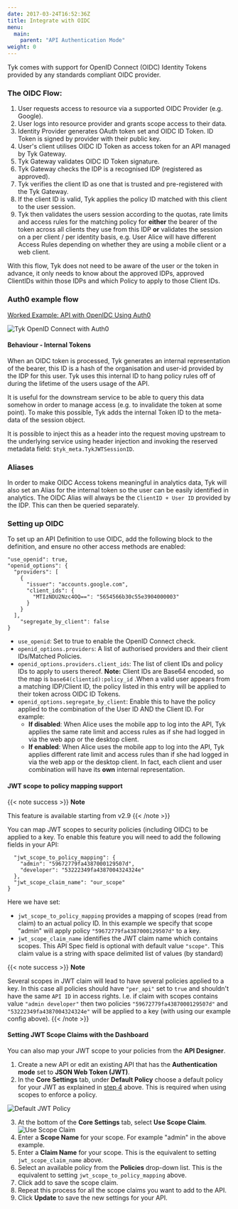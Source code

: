 ```yaml
---
date: 2017-03-24T16:52:36Z
title: Integrate with OIDC
menu:
  main:
    parent: "API Authentication Mode"
weight: 0
---
```


Tyk comes with support for OpenID Connect (OIDC) Identity Tokens provided by any standards compliant OIDC provider.

### The OIDC Flow:

1.  User requests access to resource via a supported OIDC Provider (e.g. Google).
2.  User logs into resource provider and grants scope access to their data.
3.  Identity Provider generates OAuth token set and OIDC ID Token. ID Token is signed by provider with their public key.
4.  User's client utilises OIDC ID Token as access token for an API managed by Tyk Gateway.
5.  Tyk Gateway validates OIDC ID Token signature.
6.  Tyk Gateway checks the IDP is a recognised IDP (registered as approved).
7.  Tyk verifies the client ID as one that is trusted and pre-registered with the Tyk Gateway.
8.  If the client ID is valid, Tyk applies the policy ID matched with this client to the user session.
9.  Tyk then validates the users session according to the quotas, rate limits and access rules for the matching policy for **either** the bearer of the token across all clients they use from this IDP **or** validates the session on a per client / per identity basis, e.g. User Alice will have different Access Rules depending on whether they are using a mobile client or a web client.

With this flow, Tyk does not need to be aware of the user or the token in advance, it only needs to know about the approved IDPs, approved ClientIDs within those IDPs and which Policy to apply to those Client IDs.

### Auth0 example flow

[Worked Example: API with OpenIDC Using Auth0](/docs/advanced-configuration/integrate/api-auth-mode/oidc-auth0-example/)

![Tyk OpenID Connect with Auth0](/docs/img/diagrams/openid_connect.png)

#### Behaviour - Internal Tokens

When an OIDC token is processed, Tyk generates an internal representation of the bearer, this ID is a hash of the organisation and user-id provided by the IDP for this user. Tyk uses this internal ID to hang policy rules off of during the lifetime of the users usage of the API.

It is useful for the downstream service to be able to query this data somehow in order to manage access (e.g. to invalidate the token at some point). To make this possible, Tyk adds the internal Token ID to the meta-data of the session object.

It is possible to inject this as a header into the request moving upstream to the underlying service using header injection and invoking the reserved metadata field: `$tyk_meta.TykJWTSessionID`.

### Aliases

In order to make OIDC Access tokens meaningful in analytics data, Tyk will also set an Alias for the internal token so the user can be easily identified in analytics. The OIDC Alias will always be the `ClientID + User ID` provided by the IDP. This can then be queried separately.

### Setting up OIDC

To set up an API Definition to use OIDC, add the following block to the definition, and ensure no other access methods are enabled:

```{.copyWrapper}
"use_openid": true,
"openid_options": {
  "providers": [
    {
      "issuer": "accounts.google.com",
      "client_ids": {
        "MTIzNDU2Nzc4OQ==": "5654566b30c55e3904000003"
      }
    }
  ],
    "segregate_by_client": false
}
```

*   `use_openid`: Set to true to enable the OpenID Connect check.
*   `openid_options.providers`: A list of authorised providers and their client IDs/Matched Policies.
*   `openid_options.providers.client_ids`: The list of client IDs and policy IDs to apply to users thereof. **Note:** Client IDs are Base64 encoded, so the map is `base64(clientid):policy_id` .When a valid user appears from a matching IDP/Client ID, the policy listed in this entry will be applied to their token across OIDC ID Tokens.
*   `openid_options.segregate_by_client`: Enable this to have the policy applied to the combination of the User ID AND the Client ID. For example:
    *   **If disabled**: When Alice uses the mobile app to log into the API, Tyk applies the same rate limit and access rules as if she had logged in via the web app or the desktop client.
    *   **If enabled**: When Alice uses the mobile app to log into the API, Tyk applies different rate limit and access rules than if she had logged in via the web app or the desktop client. In fact, each client and user combination will have its **own** internal representation.


#### JWT scope to policy mapping support

{{< note success >}}
**Note**  

This feature is available starting from v2.9
{{< /note >}}

You can map JWT scopes to security policies (including OIDC) to be applied to a key. To enable this feature you will need to add the following fields in your API:
```{.copyWrapper}
  "jwt_scope_to_policy_mapping": {
    "admin": "59672779fa4387000129507d",
    "developer": "53222349fa4387004324324e"
  },
  "jwt_scope_claim_name": "our_scope"
}
```
Here we have set:

* `jwt_scope_to_policy_mapping` provides a mapping of scopes (read from claim) to an actual policy ID. In this example we specify that scope "admin" will apply policy `"59672779fa4387000129507d"` to a key.
* `jwt_scope_claim_name` identifies the JWT claim name which contains scopes. This API Spec field is optional with default value `"scope"`. This claim value is a string with space delimited list of values (by standard)

{{< note success >}}
**Note**  

Several scopes in JWT claim will lead to have several policies applied to a key. In this case all policies should have `"per_api"` set to `true` and shouldn't have the same `API ID` in access rights. I.e. if claim with scopes contains value `"admin developer"` then two policies `"59672779fa4387000129507d"` and `"53222349fa4387004324324e"` will be applied to a key (with using our example config above).
{{< /note >}}



#### Setting JWT Scope Claims with the Dashboard

You can also map your JWT scope to your policies from the **API Designer**.

1. Create a new API or edit an existing API that has the **Authentication mode** set to **JSON Web Token (JWT)**.
2. In the **Core Settings** tab, under **Default Policy** choose a default policy for your JWT as explained in [step 4](https://tyk.io/docs/basic-config-and-security/security/authentication-authorization/json-web-tokens/#step-4-set-a-default-policy) above. This is required when using scopes to enforce a policy.

![Default JWT Policy](/docs/img/dashboard/system-management/jwt_default_policy.png)

3. At the bottom of the **Core Settings** tab, select **Use Scope Claim**.
![Use Scope Claim](/docs/img/2.10/jwt_scope_claim.png)
1. Enter a **Scope Name** for your scope. For example "admin" in the above example.
2. Enter a **Claim Name** for your scope. This is the equivalent to setting `jwt_scope_claim_name` above.
3. Select an available policy from the **Policies** drop-down list. This is the equivalent to setting `jwt_scope_to_policy_mapping` above.
4. Click add to save the scope claim.
5. Repeat this process for all the scope claims you want to add to the API.
6. Click **Update** to save the new settings for your API.

